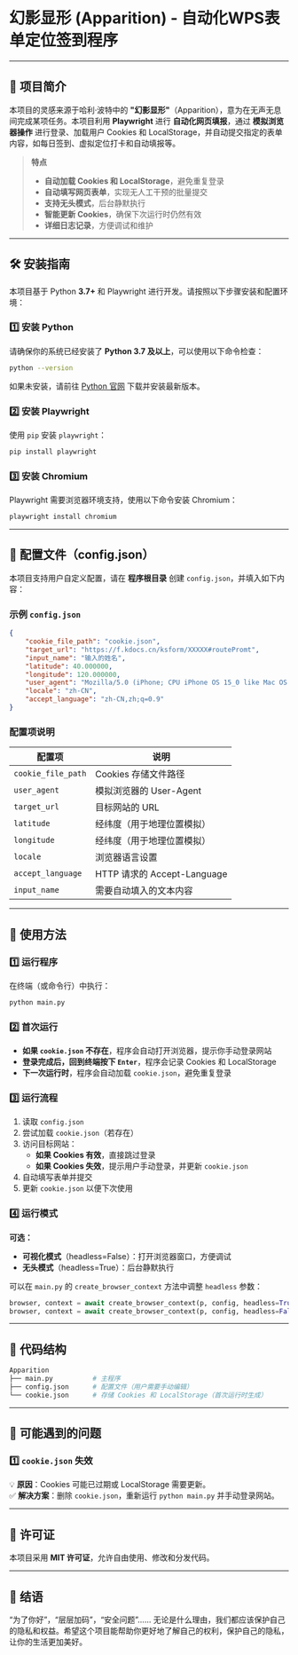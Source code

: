 # **幻影显形 (Apparition) - 自动化WPS表单定位签到程序**

___

## **📌 项目简介**

本项目的灵感来源于哈利·波特中的 **"幻影显形"**（Apparition），意为在无声无息间完成某项任务。本项目利用 **Playwright** 进行 **自动化网页填报**，通过 **模拟浏览器操作** 进行登录、加载用户 Cookies 和 LocalStorage，并自动提交指定的表单内容，如每日签到、虚拟定位打卡和自动填报等。

> **特点**
>
> - **自动加载 Cookies 和 LocalStorage**，避免重复登录
> - **自动填写网页表单**，实现无人工干预的批量提交
> - **支持无头模式**，后台静默执行
> - **智能更新 Cookies**，确保下次运行时仍然有效
> - **详细日志记录**，方便调试和维护

___

## **🛠 安装指南**

本项目基于 Python **3.7+** 和 Playwright 进行开发。请按照以下步骤安装和配置环境：

### **1️⃣ 安装 Python**

请确保你的系统已经安装了 **Python 3.7 及以上**，可以使用以下命令检查：

``` bash
python --version
```

如果未安装，请前往 [Python 官网](https://www.python.org/downloads/) 下载并安装最新版本。

### **2️⃣ 安装 Playwright**

使用 `pip` 安装 `playwright`：

``` bash
pip install playwright
```

### **3️⃣ 安装 Chromium**

Playwright 需要浏览器环境支持，使用以下命令安装 Chromium：

``` bash
playwright install chromium
```

___

## **📁 配置文件（config.json）**

本项目支持用户自定义配置，请在 **程序根目录** 创建 `config.json`，并填入如下内容：

### **示例 `config.json`**

``` JSON
{
    "cookie_file_path": "cookie.json",
    "target_url": "https://f.kdocs.cn/ksform/XXXXX#routePromt",
    "input_name": "输入的姓名",
    "latitude": 40.000000,
    "longitude": 120.000000,
    "user_agent": "Mozilla/5.0 (iPhone; CPU iPhone OS 15_0 like Mac OS X) AppleWebKit/537.36 (KHTML, like Gecko) Version/15.0 Mobile/15E148 Safari/537.36",
    "locale": "zh-CN",
    "accept_language": "zh-CN,zh;q=0.9"
}
```

### **配置项说明**

| 配置项 | 说明 |
| --- | --- |
| `cookie_file_path` | Cookies 存储文件路径 |
| `user_agent` | 模拟浏览器的 User-Agent |
| `target_url` | 目标网站的 URL |
| `latitude` | 经纬度（用于地理位置模拟） |
| `longitude` | 经纬度（用于地理位置模拟） |
| `locale` | 浏览器语言设置 |
| `accept_language` | HTTP 请求的 Accept-Language |
| `input_name` | 需要自动填入的文本内容 |

___

## **🚀 使用方法**

### **1️⃣ 运行程序**

在终端（或命令行）中执行：

``` bash
python main.py
```

### **2️⃣ 首次运行**

- **如果 `cookie.json` 不存在**，程序会自动打开浏览器，提示你手动登录网站
- **登录完成后，回到终端按下 `Enter`**，程序会记录 Cookies 和 LocalStorage
- **下一次运行时**，程序会自动加载 `cookie.json`，避免重复登录

### **3️⃣ 运行流程**

1. 读取 `config.json`
2. 尝试加载 `cookie.json`（若存在）
3. 访问目标网站：
    - **如果 Cookies 有效**，直接跳过登录
    - **如果 Cookies 失效**，提示用户手动登录，并更新 `cookie.json`
4. 自动填写表单并提交
5. 更新 `cookie.json` 以便下次使用

### **4️⃣ 运行模式**

**可选：**

- **可视化模式**（headless=False）：打开浏览器窗口，方便调试
- **无头模式**（headless=True）：后台静默执行

可以在 `main.py` 的 `create_browser_context` 方法中调整 `headless` 参数：

``` python
browser, context = await create_browser_context(p, config, headless=True)  # 静默执行
browser, context = await create_browser_context(p, config, headless=False) # 显示浏览器
```

___

## **📌 代码结构**

``` bash
Apparition
├── main.py          # 主程序
├── config.json      # 配置文件（用户需要手动编辑）
└── cookie.json      # 存储 Cookies 和 LocalStorage（首次运行时生成）
```

___

## **📢 可能遇到的问题**

### **1️⃣ `cookie.json` 失效**

💡 **原因**：Cookies 可能已过期或 LocalStorage 需要更新。  
✅ **解决方案**：删除 `cookie.json`，重新运行 `python main.py` 并手动登录网站。

___

## **📜 许可证**

本项目采用 **MIT 许可证**，允许自由使用、修改和分发代码。

___

## **🌟 结语**

“为了你好”，“层层加码”，“安全问题”…… 无论是什么理由，我们都应该保护自己的隐私和权益。希望这个项目能帮助你更好地了解自己的权利，保护自己的隐私，让你的生活更加美好。
